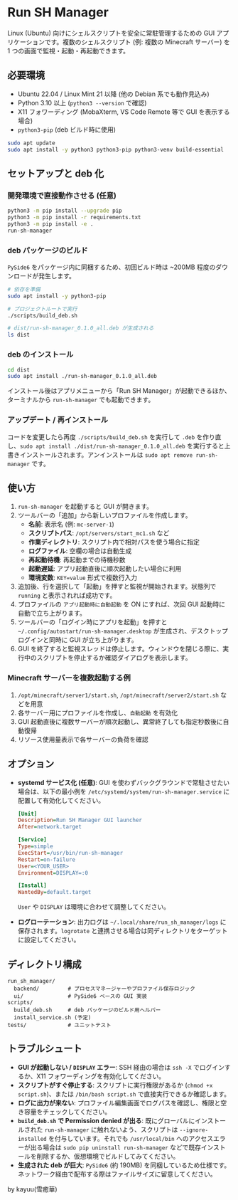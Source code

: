 # Run SH Manager

Linux (Ubuntu) 向けにシェルスクリプトを安全に常駐管理するための GUI アプリケーションです。複数のシェルスクリプト (例: 複数の Minecraft サーバー) を 1 つの画面で監視・起動・再起動できます。

## 必要環境

- Ubuntu 22.04 / Linux Mint 21 以降 (他の Debian 系でも動作見込み)
- Python 3.10 以上 (`python3 --version` で確認)
- X11 フォワーディング (MobaXterm, VS Code Remote 等で GUI を表示する場合)
- `python3-pip` (deb ビルド時に使用)

```bash
sudo apt update
sudo apt install -y python3 python3-pip python3-venv build-essential
```

## セットアップと deb 化

### 開発環境で直接動作させる (任意)

```bash
python3 -m pip install --upgrade pip
python3 -m pip install -r requirements.txt
python3 -m pip install -e .
run-sh-manager
```

### deb パッケージのビルド

`PySide6` をパッケージ内に同梱するため、初回ビルド時は ~200MB 程度のダウンロードが発生します。

```bash
# 依存を準備
sudo apt install -y python3-pip

# プロジェクトルートで実行
./scripts/build_deb.sh

# dist/run-sh-manager_0.1.0_all.deb が生成される
ls dist
```

### deb のインストール

```bash
cd dist
sudo apt install ./run-sh-manager_0.1.0_all.deb
```

インストール後はアプリメニューから「Run SH Manager」が起動できるほか、ターミナルから `run-sh-manager` でも起動できます。

### アップデート / 再インストール

コードを変更したら再度 `./scripts/build_deb.sh` を実行して `.deb` を作り直し、`sudo apt install ./dist/run-sh-manager_0.1.0_all.deb` を実行すると上書きインストールされます。アンインストールは `sudo apt remove run-sh-manager` です。

## 使い方

1. `run-sh-manager` を起動すると GUI が開きます。
2. ツールバーの「追加」から新しいプロファイルを作成します。
   - **名前**: 表示名 (例: `mc-server-1`)
   - **スクリプトパス**: `/opt/servers/start_mc1.sh` など
   - **作業ディレクトリ**: スクリプト内で相対パスを使う場合に指定
   - **ログファイル**: 空欄の場合は自動生成
   - **再起動待機**: 再起動までの待機秒数
   - **起動遅延**: アプリ起動直後に順次起動したい場合に利用
   - **環境変数**: `KEY=value` 形式で複数行入力
3. 追加後、行を選択して「起動」を押すと監視が開始されます。状態列で `running` と表示されれば成功です。
4. プロファイルの `アプリ起動時に自動起動` を ON にすれば、次回 GUI 起動時に自動で立ち上がります。
5. ツールバーの「ログイン時にアプリを起動」を押すと `~/.config/autostart/run-sh-manager.desktop` が生成され、デスクトップログインと同時に GUI が立ち上がります。
6. GUI を終了すると監視スレッドは停止します。ウィンドウを閉じる際に、実行中のスクリプトを停止するか確認ダイアログを表示します。

### Minecraft サーバーを複数起動する例

1. `/opt/minecraft/server1/start.sh`, `/opt/minecraft/server2/start.sh` などを用意
2. 各サーバー用にプロファイルを作成し、`自動起動` を有効化
3. GUI 起動直後に複数サーバーが順次起動し、異常終了しても指定秒数後に自動復帰
4. リソース使用量表示で各サーバーの負荷を確認

## オプション

- **systemd サービス化 (任意)**: GUI を使わずバックグラウンドで常駐させたい場合は、以下の最小例を `/etc/systemd/system/run-sh-manager.service` に配置して有効化してください。

  ```ini
  [Unit]
  Description=Run SH Manager GUI launcher
  After=network.target

  [Service]
  Type=simple
  ExecStart=/usr/bin/run-sh-manager
  Restart=on-failure
  User=<YOUR_USER>
  Environment=DISPLAY=:0

  [Install]
  WantedBy=default.target
  ```

  `User` や `DISPLAY` は環境に合わせて調整してください。
- **ログローテーション**: 出力ログは `~/.local/share/run_sh_manager/logs` に保存されます。`logrotate` と連携させる場合は同ディレクトリをターゲットに設定してください。

## ディレクトリ構成

```
run_sh_manager/
  backend/         # プロセスマネージャーやプロファイル保存ロジック
  ui/              # PySide6 ベースの GUI 実装
scripts/
  build_deb.sh     # deb パッケージのビルド用ヘルパー
  install_service.sh (予定)
tests/             # ユニットテスト
```

## トラブルシュート

- **GUI が起動しない / `DISPLAY` エラー**: SSH 経由の場合は `ssh -X` でログインするか、X11 フォワーディングを有効化してください。
- **スクリプトがすぐ停止する**: スクリプトに実行権限があるか (`chmod +x script.sh`)、または `/bin/bash script.sh` で直接実行できるか確認します。
- **ログに出力が来ない**: プロファイル編集画面でログパスを確認し、権限と空き容量をチェックしてください。
- **`build_deb.sh` で Permission denied が出る**: 既にグローバルにインストールされた `run-sh-manager` に触れないよう、スクリプトは `--ignore-installed` を付与しています。それでも `/usr/local/bin` へのアクセスエラーが出る場合は `sudo pip uninstall run-sh-manager` などで既存インストールを削除するか、仮想環境でビルドしてみてください。
- **生成された deb が巨大**: `PySide6` (約 190MB) を同梱しているため仕様です。ネットワーク経由で配布する際はファイルサイズに留意してください。

by kayuu(雪癒華)
